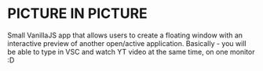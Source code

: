 # PICTURE IN PICTURE

Small VanillaJS app that allows users to create a floating window with an interactive preview of another open/active application. Basically - you will be able to type in VSC and watch YT video at the same time, on one monitor :D